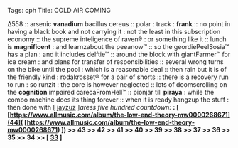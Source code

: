 Tags: cph
Title: COLD AIR COMING
  
Δ558 :: arsenic **vanadium** bacillus cereus :: polar : track : **frank** :: no point in having a black book and not carrying it : not the least in this subscription economy :: the supreme inteligence of raven® : or something like it :: lunch is **magnificent** : and learnzabout the peeanow™ :: so the geordiePeelSosia™ has a plan : and it includes delftie™ :: around the block with giantFarmer™ for ice cream : and plans for transfer of responsibilities :: several wrong turns on the bike until the pool : which is a reasonable deal :: then rain but it is of the friendly kind : rodakrosset® for a pair of shorts :: there is a recovery run to run : so runzit : the core is however neglected :: lots of doomscrolling on the **cognition** impaired carecaFromHell™ :: pionjär till **piraya** : while the combo machine does its thing forever :: when it is ready hangzup the stuff : then done with [ [jayzuz](https://openlibrary.org/works/OL28872056W/When_Did_Jesus_Become_God) ]_aress five hundred countdown:_ **: [ [https://www.allmusic.com/album/the-low-end-theory-mw0000268671](44]( [https://www.allmusic.com/album/the-low-end-theory-mw0000268671) ]) >> 43 >> 42 >> 41 >> 40 >> 39 >> 38 >> 37 >> 36 >> 35 >> 34 >> [ [33](https://www.allmusic.com/album/lemonade-mw0002940342) ]**  

<!--stackedit_data:
eyJoaXN0b3J5IjpbLTE2NDk1Mz k0NDQsLTE2NDU3MjQ4NjksMT
c1MzU3OTk2MF19
-->